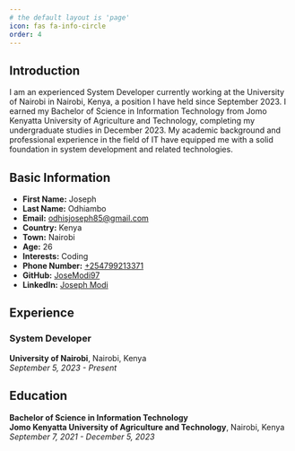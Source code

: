 ```yaml
---
# the default layout is 'page'
icon: fas fa-info-circle
order: 4
---
```


## Introduction
I am an experienced System Developer currently working at the University of Nairobi in Nairobi, Kenya, a position I have held since September 2023. I earned my Bachelor of Science in Information Technology from Jomo Kenyatta University of Agriculture and Technology, completing my undergraduate studies in December 2023. My academic background and professional experience in the field of IT have equipped me with a solid foundation in system development and related technologies.

## Basic Information
- **First Name:** Joseph
- **Last Name:** Odhiambo
- **Email:** [odhisjoseph85@gmail.com](mailto:odhisjoseph85@gmail.com)
- **Country:** Kenya
- **Town:** Nairobi
- **Age:** 26
- **Interests:** Coding
- **Phone Number:** [+254799213371](tel:+254799213371)
- **GitHub:** [JoseModi97](https://github.com/JoseModi97)
- **LinkedIn:** [Joseph Modi](https://www.linkedin.com/in/joseph-modi-655856200/)

## Experience
### System Developer
**University of Nairobi**, Nairobi, Kenya  
*September 5, 2023 - Present*

## Education
**Bachelor of Science in Information Technology**  
**Jomo Kenyatta University of Agriculture and Technology**, Nairobi, Kenya  
*September 7, 2021 - December 5, 2023*